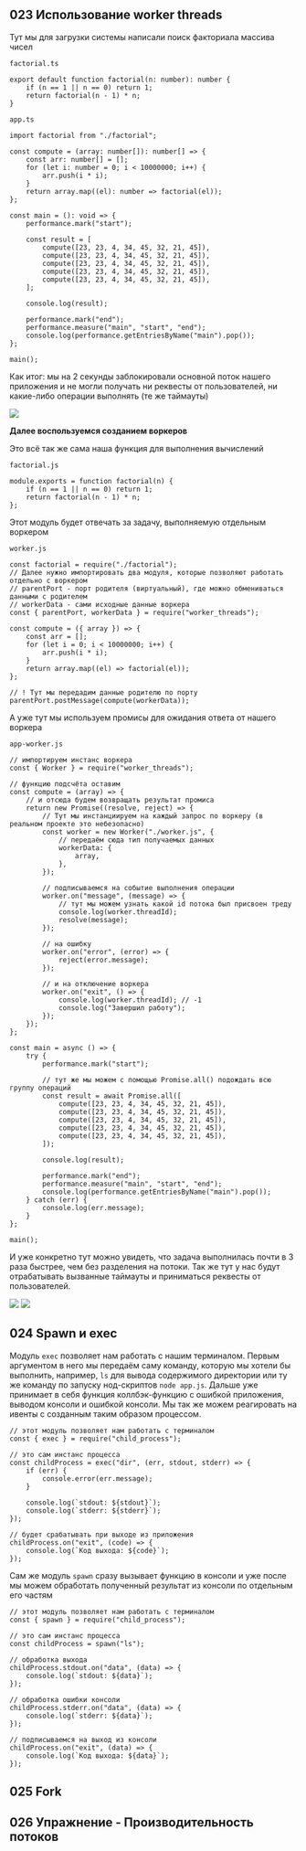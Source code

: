 ## 023 Использование worker threads

Тут мы для загрузки системы написали поиск факториала массива чисел

`factorial.ts`
```TS
export default function factorial(n: number): number {
	if (n == 1 || n == 0) return 1;
	return factorial(n - 1) * n;
}
```

`app.ts`
```TS
import factorial from "./factorial";

const compute = (array: number[]): number[] => {
	const arr: number[] = [];
	for (let i: number = 0; i < 10000000; i++) {
		arr.push(i * i);
	}
	return array.map((el): number => factorial(el));
};

const main = (): void => {
	performance.mark("start");

	const result = [
		compute([23, 23, 4, 34, 45, 32, 21, 45]),
		compute([23, 23, 4, 34, 45, 32, 21, 45]),
		compute([23, 23, 4, 34, 45, 32, 21, 45]),
		compute([23, 23, 4, 34, 45, 32, 21, 45]),
		compute([23, 23, 4, 34, 45, 32, 21, 45]),
	];

	console.log(result);

	performance.mark("end");
	performance.measure("main", "start", "end");
	console.log(performance.getEntriesByName("main").pop());
};

main();
```

Как итог: мы на 2 секунды заблокировали основной поток нашего приложения и не могли получать ни реквесты от пользователей, ни какие-либо операции выполнять (те же таймауты)

![](_png/Pasted%20image%2020221123100100.png)

**Далее воспользуемся созданием воркеров**

Это всё так же сама наша функция для выполнения вычислений

`factorial.js`
```JS
module.exports = function factorial(n) {
	if (n == 1 || n == 0) return 1;
	return factorial(n - 1) * n;
};
```

Этот модуль будет отвечать за задачу, выполняемую отдельным воркером

`worker.js`
```JS
const factorial = require("./factorial");
// Далее нужно импортировать два модуля, которые позволяют работать отдельно с воркером
// parentPort - порт родителя (виртуальный), где можно обмениваться данными с родителем
// workerData - сами исходные данные воркера
const { parentPort, workerData } = require("worker_threads");

const compute = ({ array }) => {
	const arr = [];
	for (let i = 0; i < 10000000; i++) {
		arr.push(i * i);
	}
	return array.map((el) => factorial(el));
};

// ! Тут мы передадим данные родителю по порту
parentPort.postMessage(compute(workerData));
```

А уже тут мы используем промисы для ожидания ответа от нашего воркера

`app-worker.js`
```JS
// импортируем инстанс воркера
const { Worker } = require("worker_threads");

// функцию подсчёта оставим
const compute = (array) => {
	// и отсюда будем возвращать результат промиса
	return new Promise((resolve, reject) => {
		// Тут мы инстанциируем на каждый запрос по воркеру (в реальном проекте это небезопасно)
		const worker = new Worker("./worker.js", {
			// передаём сюда тип получаемых данных
			workerData: {
				array,
			},
		});

		// подписываемся на событие выполнения операции
		worker.on("message", (message) => {
			// тут мы можем узнать какой id потока был присвоен треду
			console.log(worker.threadId);
			resolve(message);
		});

		// на ошибку
		worker.on("error", (error) => {
			reject(error.message);
		});

		// и на отключение воркера
		worker.on("exit", () => {
			console.log(worker.threadId); // -1
			console.log("Завершил работу");
		});
	});
};

const main = async () => {
	try {
		performance.mark("start");

		// тут же мы можем с помощью Promise.all() подождать всю группу операций
		const result = await Promise.all([
			compute([23, 23, 4, 34, 45, 32, 21, 45]),
			compute([23, 23, 4, 34, 45, 32, 21, 45]),
			compute([23, 23, 4, 34, 45, 32, 21, 45]),
			compute([23, 23, 4, 34, 45, 32, 21, 45]),
			compute([23, 23, 4, 34, 45, 32, 21, 45]),
		]);

		console.log(result);

		performance.mark("end");
		performance.measure("main", "start", "end");
		console.log(performance.getEntriesByName("main").pop());
	} catch (err) {
		console.log(err.message);
	}
};

main();

```

И уже конкретно тут можно увидеть, что задача выполнилась почти в 3 раза быстрее, чем без разделения на потоки. Так же тут у нас будут отрабатывать вызванные таймауты и приниматься реквесты от пользователей.

![](_png/Pasted%20image%2020221123095959.png)
![](_png/Pasted%20image%2020221123100107.png)

## 024 Spawn и exec

Модуль `exec` позволяет нам работать с нашим терминалом. Первым аргументом в него мы передаём саму команду, которую мы хотели бы выполнить, например, `ls` для вывода содержимого директории или ту же команду по запуску нод-скриптов `node app.js`. Дальше уже принимает в себя функция коллбэк-функцию с ошибкой приложения, выводом консоли и ошибкой консоли.
Мы так же можем реагировать на ивенты с созданным таким образом процессом.

```JS
// этот модуль позволяет нам работать с терминалом
const { exec } = require("child_process");

// это сам инстанс процесса
const childProcess = exec("dir", (err, stdout, stderr) => {
	if (err) {
		console.error(err.message);
	}

	console.log(`stdout: ${stdout}`);
	console.log(`stderr: ${stderr}`);
});

// будет срабатывать при выходе из приложения
childProcess.on("exit", (code) => {
	console.log(`Код выхода: ${code}`);
});
```

Сам же модуль `spawn` сразу вызывает функцию в консоли и уже после мы можем обработать полученный результат из консоли по отдельным его частям

```JS
// этот модуль позволяет нам работать с терминалом
const { spawn } = require("child_process");

// это сам инстанс процесса
const childProcess = spawn("ls");

// обработка выхода
childProcess.stdout.on("data", (data) => {
	console.log(`stdout: ${data}`);
});

// обработка ошибки консоли
childProcess.stderr.on("data", (data) => {
	console.log(`stderr: ${data}`);
});

// подписываемся на выход из консоли
childProcess.on("exit", (data) => {
	console.log(`Код выхода: ${data}`);
});
```

## 025 Fork












## 026 Упражнение - Производительность потоков





